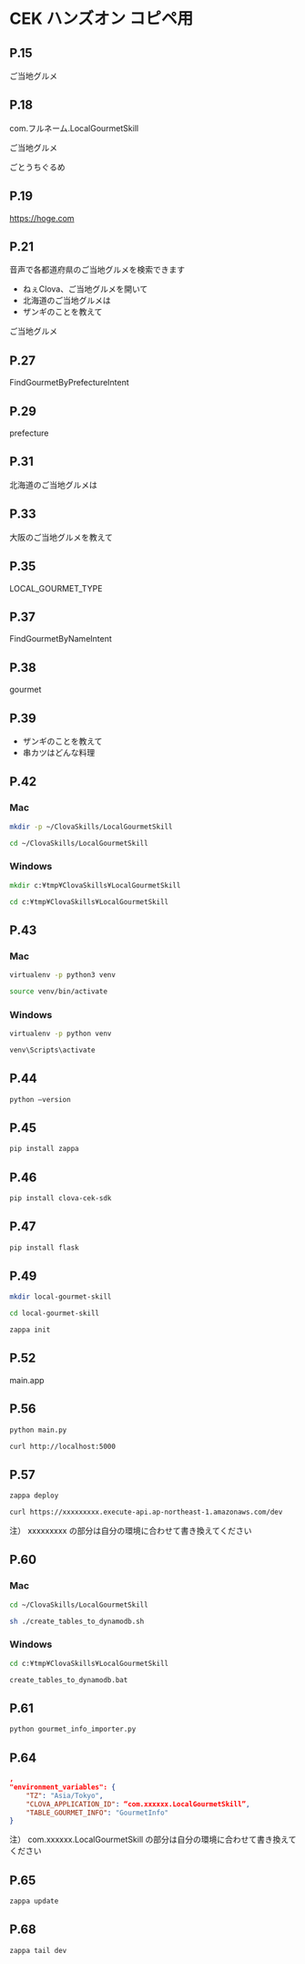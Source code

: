 # CEK ハンズオン コピペ用

## P.15
ご当地グルメ

## P.18
com.フルネーム.LocalGourmetSkill

ご当地グルメ

ごとうちぐるめ

## P.19
https://hoge.com

## P.21
音声で各都道府県のご当地グルメを検索できます

* ねぇClova、ご当地グルメを開いて
* 北海道のご当地グルメは
* ザンギのことを教えて

ご当地グルメ

## P.27
FindGourmetByPrefectureIntent

## P.29
prefecture

## P.31
北海道のご当地グルメは

## P.33
大阪のご当地グルメを教えて

## P.35
LOCAL_GOURMET_TYPE

## P.37
FindGourmetByNameIntent

## P.38
gourmet

## P.39

* ザンギのことを教えて
* 串カツはどんな料理

## P.42

### Mac

```sh
mkdir -p ~/ClovaSkills/LocalGourmetSkill

cd ~/ClovaSkills/LocalGourmetSkill
```

### Windows

```bat
mkdir c:¥tmp¥ClovaSkills¥LocalGourmetSkill

cd c:¥tmp¥ClovaSkills¥LocalGourmetSkill
```

## P.43

### Mac

```sh
virtualenv -p python3 venv

source venv/bin/activate
```

### Windows

```bat
virtualenv -p python venv

venv\Scripts\activate
```

## P.44

```sh
python —version
```

## P.45

```sh
pip install zappa
```

## P.46

```sh
pip install clova-cek-sdk
```

## P.47

```sh
pip install flask
```

## P.49

```sh
mkdir local-gourmet-skill

cd local-gourmet-skill

zappa init
```

## P.52
main.app

## P.56

```sh
python main.py

curl http://localhost:5000
```

## P.57

```sh
zappa deploy

curl https://xxxxxxxxx.execute-api.ap-northeast-1.amazonaws.com/dev
```

注） xxxxxxxxx の部分は自分の環境に合わせて書き換えてください

## P.60

### Mac

```sh
cd ~/ClovaSkills/LocalGourmetSkill

sh ./create_tables_to_dynamodb.sh
```

### Windows

```bat
cd c:¥tmp¥ClovaSkills¥LocalGourmetSkill

create_tables_to_dynamodb.bat
```

## P.61

```sh
python gourmet_info_importer.py
```

## P.64

```json
,
"environment_variables": {
    "TZ": "Asia/Tokyo",
    "CLOVA_APPLICATION_ID": “com.xxxxxx.LocalGourmetSkill”,
    "TABLE_GOURMET_INFO": "GourmetInfo"
}
```

注） com.xxxxxx.LocalGourmetSkill の部分は自分の環境に合わせて書き換えてください

## P.65

```sh
zappa update
```

## P.68

```sh
zappa tail dev
```

